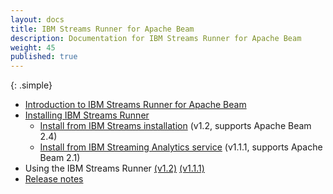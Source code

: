 ```yaml
---
layout: docs
title: IBM Streams Runner for Apache Beam
description: Documentation for IBM Streams Runner for Apache Beam
weight: 45
published: true
---
```


<!--{% include nav.html context="/docs/beamrunner/"%}-->
{: .simple}
* [Introduction to IBM Streams Runner for Apache Beam](beamrunner-1-intro)
* [Installing IBM Streams Runner](beamrunner-2-install)
  * [Install from IBM Streams installation](beamrunner-2a-onprem) (v1.2, supports Apache Beam 2.4)
  * [Install from IBM Streaming Analytics service](beamrunner-2b-sas) (v1.1.1, supports Apache Beam 2.1)
* Using the IBM Streams Runner  [(v1.2)](release/1.2.0/using)  [(v1.1.1)](release/1.1.1/using)
* [Release notes](docs/beamrunner/release-notes)
